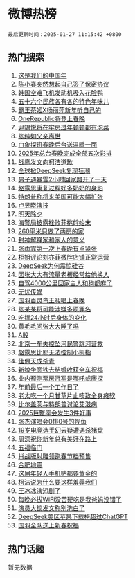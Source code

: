 # 微博热榜

`最后更新时间：2025-01-27 11:15:42 +0800`

## 热门搜索

1. [这是我们的中国年](https://m.weibo.cn/search?containerid=100103type%3D1%26t%3D10%26q%3D%23%E8%BF%99%E6%98%AF%E6%88%91%E4%BB%AC%E7%9A%84%E4%B8%AD%E5%9B%BD%E5%B9%B4%23&stream_entry_id=51&isnewpage=1&extparam=seat%3D1%26filter_type%3Drealtimehot%26stream_entry_id%3D51%26c_type%3D51%26cate%3D10103%26q%3D%2523%25E8%25BF%2599%25E6%2598%25AF%25E6%2588%2591%25E4%25BB%25AC%25E7%259A%2584%25E4%25B8%25AD%25E5%259B%25BD%25E5%25B9%25B4%2523%26dgr%3D0%26pos%3D0%26display_time%3D1737947741%26pre_seqid%3D17379477418340114551887)
1. [陈小春突然想起自己签了保密协议](https://m.weibo.cn/search?containerid=100103type%3D1%26t%3D10%26q%3D%E9%99%88%E5%B0%8F%E6%98%A5%E7%AA%81%E7%84%B6%E6%83%B3%E8%B5%B7%E8%87%AA%E5%B7%B1%E7%AD%BE%E4%BA%86%E4%BF%9D%E5%AF%86%E5%8D%8F%E8%AE%AE&stream_entry_id=31&isnewpage=1&extparam=seat%3D1%26lcate%3D5001%26pos%3D0%26flag%3D2%26q%3D%25E9%2599%2588%25E5%25B0%258F%25E6%2598%25A5%25E7%25AA%2581%25E7%2584%25B6%25E6%2583%25B3%25E8%25B5%25B7%25E8%2587%25AA%25E5%25B7%25B1%25E7%25AD%25BE%25E4%25BA%2586%25E4%25BF%259D%25E5%25AF%2586%25E5%258D%258F%25E8%25AE%25AE%26dgr%3D0%26filter_type%3Drealtimehot%26c_type%3D31%26stream_entry_id%3D31%26cate%3D5001%26band_rank%3D1%26realpos%3D1%26display_time%3D1737947741%26pre_seqid%3D17379477418340114551887)
1. [韩国空难飞机发动机吸入花脸鸭](https://m.weibo.cn/search?containerid=100103type%3D1%26t%3D10%26q%3D%23%E9%9F%A9%E5%9B%BD%E7%A9%BA%E9%9A%BE%E9%A3%9E%E6%9C%BA%E5%8F%91%E5%8A%A8%E6%9C%BA%E5%90%B8%E5%85%A5%E8%8A%B1%E8%84%B8%E9%B8%AD%23&stream_entry_id=31&isnewpage=1&extparam=seat%3D1%26lcate%3D5001%26pos%3D1%26flag%3D0%26q%3D%2523%25E9%259F%25A9%25E5%259B%25BD%25E7%25A9%25BA%25E9%259A%25BE%25E9%25A3%259E%25E6%259C%25BA%25E5%258F%2591%25E5%258A%25A8%25E6%259C%25BA%25E5%2590%25B8%25E5%2585%25A5%25E8%258A%25B1%25E8%2584%25B8%25E9%25B8%25AD%2523%26dgr%3D0%26filter_type%3Drealtimehot%26c_type%3D31%26stream_entry_id%3D31%26cate%3D5001%26band_rank%3D2%26realpos%3D2%26display_time%3D1737947741%26pre_seqid%3D17379477418340114551887)
1. [五十六个民族各有各的特色年味儿](https://m.weibo.cn/search?containerid=100103type%3D1%26t%3D10%26q%3D%23%E4%BA%94%E5%8D%81%E5%85%AD%E4%B8%AA%E6%B0%91%E6%97%8F%E5%90%84%E6%9C%89%E5%90%84%E7%9A%84%E7%89%B9%E8%89%B2%E5%B9%B4%E5%91%B3%E5%84%BF%23&stream_entry_id=31&isnewpage=1&extparam=seat%3D1%26lcate%3D5001%26pos%3D2%26flag%3D0%26q%3D%2523%25E4%25BA%2594%25E5%258D%2581%25E5%2585%25AD%25E4%25B8%25AA%25E6%25B0%2591%25E6%2597%258F%25E5%2590%2584%25E6%259C%2589%25E5%2590%2584%25E7%259A%2584%25E7%2589%25B9%25E8%2589%25B2%25E5%25B9%25B4%25E5%2591%25B3%25E5%2584%25BF%2523%26dgr%3D0%26filter_type%3Drealtimehot%26c_type%3D31%26stream_entry_id%3D31%26cate%3D5001%26band_rank%3D3%26realpos%3D3%26display_time%3D1737947741%26pre_seqid%3D17379477418340114551887)
1. [霸王茶姬X杨丽萍新年听自己的](https://m.weibo.cn/search?containerid=100103type%3D1%26t%3D10%26q%3D%23%E9%9C%B8%E7%8E%8B%E8%8C%B6%E5%A7%ACX%E6%9D%A8%E4%B8%BD%E8%90%8D%E6%96%B0%E5%B9%B4%E5%90%AC%E8%87%AA%E5%B7%B1%E7%9A%84%23&stream_entry_id=31&isnewpage=1&extparam=seat%3D1%26lcate%3D5001%26pos%3D3%26q%3D%2523%25E9%259C%25B8%25E7%258E%258B%25E8%258C%25B6%25E5%25A7%25ACX%25E6%259D%25A8%25E4%25B8%25BD%25E8%2590%258D%25E6%2596%25B0%25E5%25B9%25B4%25E5%2590%25AC%25E8%2587%25AA%25E5%25B7%25B1%25E7%259A%2584%2523%26dgr%3D0%26filter_type%3Drealtimehot%26stream_entry_id%3D31%26c_type%3D31%26topic_ad%3D1%26is_ad_pos%3D1%26cate%3D5001%26band_rank%3D4%26adid%3D274681%26display_time%3D1737947741%26pre_seqid%3D17379477418340114551887)
1. [OneRepublic将登上春晚](https://m.weibo.cn/search?containerid=100103type%3D1%26t%3D10%26q%3DOneRepublic%E5%B0%86%E7%99%BB%E4%B8%8A%E6%98%A5%E6%99%9A&stream_entry_id=31&isnewpage=1&extparam=seat%3D1%26lcate%3D5001%26pos%3D4%26flag%3D1%26q%3DOneRepublic%25E5%25B0%2586%25E7%2599%25BB%25E4%25B8%258A%25E6%2598%25A5%25E6%2599%259A%26dgr%3D0%26filter_type%3Drealtimehot%26c_type%3D31%26stream_entry_id%3D31%26cate%3D5001%26band_rank%3D4%26realpos%3D4%26display_time%3D1737947741%26pre_seqid%3D17379477418340114551887)
1. [尹锡悦将在牢房过年顿顿都有泡菜](https://m.weibo.cn/search?containerid=100103type%3D1%26t%3D10%26q%3D%23%E5%B0%B9%E9%94%A1%E6%82%A6%E5%B0%86%E5%9C%A8%E7%89%A2%E6%88%BF%E8%BF%87%E5%B9%B4%E9%A1%BF%E9%A1%BF%E9%83%BD%E6%9C%89%E6%B3%A1%E8%8F%9C%23&stream_entry_id=31&isnewpage=1&extparam=seat%3D1%26lcate%3D5001%26pos%3D5%26flag%3D1%26q%3D%2523%25E5%25B0%25B9%25E9%2594%25A1%25E6%2582%25A6%25E5%25B0%2586%25E5%259C%25A8%25E7%2589%25A2%25E6%2588%25BF%25E8%25BF%2587%25E5%25B9%25B4%25E9%25A1%25BF%25E9%25A1%25BF%25E9%2583%25BD%25E6%259C%2589%25E6%25B3%25A1%25E8%258F%259C%2523%26dgr%3D0%26filter_type%3Drealtimehot%26c_type%3D31%26stream_entry_id%3D31%26cate%3D5001%26band_rank%3D5%26realpos%3D5%26display_time%3D1737947741%26pre_seqid%3D17379477418340114551887)
1. [张纯如父亲离世](https://m.weibo.cn/search?containerid=100103type%3D1%26t%3D10%26q%3D%23%E5%BC%A0%E7%BA%AF%E5%A6%82%E7%88%B6%E4%BA%B2%E7%A6%BB%E4%B8%96%23&stream_entry_id=31&isnewpage=1&extparam=seat%3D1%26lcate%3D5001%26pos%3D6%26flag%3D1%26q%3D%2523%25E5%25BC%25A0%25E7%25BA%25AF%25E5%25A6%2582%25E7%2588%25B6%25E4%25BA%25B2%25E7%25A6%25BB%25E4%25B8%2596%2523%26dgr%3D0%26filter_type%3Drealtimehot%26c_type%3D31%26stream_entry_id%3D31%26cate%3D5001%26band_rank%3D6%26realpos%3D6%26display_time%3D1737947741%26pre_seqid%3D17379477418340114551887)
1. [白象探班春晚后台送温暖一面](https://m.weibo.cn/search?containerid=100103type%3D1%26t%3D10%26q%3D%23%E7%99%BD%E8%B1%A1%E6%8E%A2%E7%8F%AD%E6%98%A5%E6%99%9A%E5%90%8E%E5%8F%B0%E9%80%81%E6%B8%A9%E6%9A%96%E4%B8%80%E9%9D%A2%23&stream_entry_id=31&isnewpage=1&extparam=seat%3D1%26lcate%3D5001%26pos%3D7%26q%3D%2523%25E7%2599%25BD%25E8%25B1%25A1%25E6%258E%25A2%25E7%258F%25AD%25E6%2598%25A5%25E6%2599%259A%25E5%2590%258E%25E5%258F%25B0%25E9%2580%2581%25E6%25B8%25A9%25E6%259A%2596%25E4%25B8%2580%25E9%259D%25A2%2523%26dgr%3D0%26filter_type%3Drealtimehot%26stream_entry_id%3D31%26c_type%3D31%26topic_ad%3D1%26is_ad_pos%3D1%26cate%3D5001%26band_rank%3D7%26adid%3D274829%26display_time%3D1737947741%26pre_seqid%3D17379477418340114551887)
1. [2025年总台春晚完成全部五次彩排](https://m.weibo.cn/search?containerid=100103type%3D1%26t%3D10%26q%3D%232025%E5%B9%B4%E6%80%BB%E5%8F%B0%E6%98%A5%E6%99%9A%E5%AE%8C%E6%88%90%E5%85%A8%E9%83%A8%E4%BA%94%E6%AC%A1%E5%BD%A9%E6%8E%92%23&stream_entry_id=31&isnewpage=1&extparam=seat%3D1%26lcate%3D5001%26pos%3D8%26flag%3D0%26q%3D%25232025%25E5%25B9%25B4%25E6%2580%25BB%25E5%258F%25B0%25E6%2598%25A5%25E6%2599%259A%25E5%25AE%258C%25E6%2588%2590%25E5%2585%25A8%25E9%2583%25A8%25E4%25BA%2594%25E6%25AC%25A1%25E5%25BD%25A9%25E6%258E%2592%2523%26dgr%3D0%26filter_type%3Drealtimehot%26c_type%3D31%26stream_entry_id%3D31%26cate%3D5001%26band_rank%3D7%26realpos%3D7%26display_time%3D1737947741%26pre_seqid%3D17379477418340114551887)
1. [战鹰发文向柯洁道歉](https://m.weibo.cn/search?containerid=100103type%3D1%26t%3D10%26q%3D%23%E6%88%98%E9%B9%B0%E5%8F%91%E6%96%87%E5%90%91%E6%9F%AF%E6%B4%81%E9%81%93%E6%AD%89%23&stream_entry_id=31&isnewpage=1&extparam=seat%3D1%26lcate%3D5001%26pos%3D9%26flag%3D0%26q%3D%2523%25E6%2588%2598%25E9%25B9%25B0%25E5%258F%2591%25E6%2596%2587%25E5%2590%2591%25E6%259F%25AF%25E6%25B4%2581%25E9%2581%2593%25E6%25AD%2589%2523%26dgr%3D0%26filter_type%3Drealtimehot%26c_type%3D31%26stream_entry_id%3D31%26cate%3D5001%26band_rank%3D8%26realpos%3D8%26display_time%3D1737947741%26pre_seqid%3D17379477418340114551887)
1. [全球掀DeepSeek复现狂潮](https://m.weibo.cn/search?containerid=100103type%3D1%26t%3D10%26q%3D%23%E5%85%A8%E7%90%83%E6%8E%80DeepSeek%E5%A4%8D%E7%8E%B0%E7%8B%82%E6%BD%AE%23&stream_entry_id=31&isnewpage=1&extparam=seat%3D1%26lcate%3D5001%26pos%3D10%26flag%3D0%26q%3D%2523%25E5%2585%25A8%25E7%2590%2583%25E6%258E%2580DeepSeek%25E5%25A4%258D%25E7%258E%25B0%25E7%258B%2582%25E6%25BD%25AE%2523%26dgr%3D0%26filter_type%3Drealtimehot%26c_type%3D31%26stream_entry_id%3D31%26cate%3D5001%26band_rank%3D9%26realpos%3D9%26display_time%3D1737947741%26pre_seqid%3D17379477418340114551887)
1. [男子遇暴雪2小时回家路开了一天](https://m.weibo.cn/search?containerid=100103type%3D1%26t%3D10%26q%3D%23%E7%94%B7%E5%AD%90%E9%81%87%E6%9A%B4%E9%9B%AA2%E5%B0%8F%E6%97%B6%E5%9B%9E%E5%AE%B6%E8%B7%AF%E5%BC%80%E4%BA%86%E4%B8%80%E5%A4%A9%23&stream_entry_id=31&isnewpage=1&extparam=seat%3D1%26lcate%3D5001%26pos%3D11%26flag%3D1%26q%3D%2523%25E7%2594%25B7%25E5%25AD%2590%25E9%2581%2587%25E6%259A%25B4%25E9%259B%25AA2%25E5%25B0%258F%25E6%2597%25B6%25E5%259B%259E%25E5%25AE%25B6%25E8%25B7%25AF%25E5%25BC%2580%25E4%25BA%2586%25E4%25B8%2580%25E5%25A4%25A9%2523%26dgr%3D0%26filter_type%3Drealtimehot%26c_type%3D31%26stream_entry_id%3D31%26cate%3D5001%26band_rank%3D10%26realpos%3D10%26display_time%3D1737947741%26pre_seqid%3D17379477418340114551887)
1. [赵露思康复过程好多奶奶的身影](https://m.weibo.cn/search?containerid=100103type%3D1%26t%3D10%26q%3D%23%E8%B5%B5%E9%9C%B2%E6%80%9D%E5%BA%B7%E5%A4%8D%E8%BF%87%E7%A8%8B%E5%A5%BD%E5%A4%9A%E5%A5%B6%E5%A5%B6%E7%9A%84%E8%BA%AB%E5%BD%B1%23&stream_entry_id=31&isnewpage=1&extparam=seat%3D1%26lcate%3D5001%26pos%3D12%26flag%3D2%26q%3D%2523%25E8%25B5%25B5%25E9%259C%25B2%25E6%2580%259D%25E5%25BA%25B7%25E5%25A4%258D%25E8%25BF%2587%25E7%25A8%258B%25E5%25A5%25BD%25E5%25A4%259A%25E5%25A5%25B6%25E5%25A5%25B6%25E7%259A%2584%25E8%25BA%25AB%25E5%25BD%25B1%2523%26dgr%3D0%26filter_type%3Drealtimehot%26c_type%3D31%26stream_entry_id%3D31%26cate%3D5001%26band_rank%3D11%26realpos%3D11%26display_time%3D1737947741%26pre_seqid%3D17379477418340114551887)
1. [特朗普称将来美国可能大幅扩张](https://m.weibo.cn/search?containerid=100103type%3D1%26t%3D10%26q%3D%23%E7%89%B9%E6%9C%97%E6%99%AE%E7%A7%B0%E5%B0%86%E6%9D%A5%E7%BE%8E%E5%9B%BD%E5%8F%AF%E8%83%BD%E5%A4%A7%E5%B9%85%E6%89%A9%E5%BC%A0%23&stream_entry_id=31&isnewpage=1&extparam=seat%3D1%26lcate%3D5001%26pos%3D13%26flag%3D1%26q%3D%2523%25E7%2589%25B9%25E6%259C%2597%25E6%2599%25AE%25E7%25A7%25B0%25E5%25B0%2586%25E6%259D%25A5%25E7%25BE%258E%25E5%259B%25BD%25E5%258F%25AF%25E8%2583%25BD%25E5%25A4%25A7%25E5%25B9%2585%25E6%2589%25A9%25E5%25BC%25A0%2523%26dgr%3D0%26filter_type%3Drealtimehot%26c_type%3D31%26stream_entry_id%3D31%26cate%3D5001%26band_rank%3D12%26realpos%3D12%26display_time%3D1737947741%26pre_seqid%3D17379477418340114551887)
1. [卢昱晓演技](https://m.weibo.cn/search?containerid=100103type%3D1%26t%3D10%26q%3D%E5%8D%A2%E6%98%B1%E6%99%93%E6%BC%94%E6%8A%80&stream_entry_id=31&isnewpage=1&extparam=seat%3D1%26lcate%3D5001%26pos%3D14%26flag%3D1%26q%3D%25E5%258D%25A2%25E6%2598%25B1%25E6%2599%2593%25E6%25BC%2594%25E6%258A%2580%26dgr%3D0%26filter_type%3Drealtimehot%26c_type%3D31%26stream_entry_id%3D31%26cate%3D5001%26band_rank%3D13%26realpos%3D13%26display_time%3D1737947741%26pre_seqid%3D17379477418340114551887)
1. [明天除夕](https://m.weibo.cn/search?containerid=100103type%3D1%26t%3D10%26q%3D%23%E6%98%8E%E5%A4%A9%E9%99%A4%E5%A4%95%23&stream_entry_id=31&isnewpage=1&extparam=seat%3D1%26lcate%3D5001%26pos%3D15%26flag%3D0%26q%3D%2523%25E6%2598%258E%25E5%25A4%25A9%25E9%2599%25A4%25E5%25A4%2595%2523%26dgr%3D0%26filter_type%3Drealtimehot%26c_type%3D31%26stream_entry_id%3D31%26cate%3D5001%26band_rank%3D14%26realpos%3D14%26display_time%3D1737947741%26pre_seqid%3D17379477418340114551887)
1. [海警局披露挫败菲挑衅始末](https://m.weibo.cn/search?containerid=100103type%3D1%26t%3D10%26q%3D%23%E6%B5%B7%E8%AD%A6%E5%B1%80%E6%8A%AB%E9%9C%B2%E6%8C%AB%E8%B4%A5%E8%8F%B2%E6%8C%91%E8%A1%85%E5%A7%8B%E6%9C%AB%23&stream_entry_id=31&isnewpage=1&extparam=seat%3D1%26lcate%3D5001%26pos%3D16%26flag%3D1%26q%3D%2523%25E6%25B5%25B7%25E8%25AD%25A6%25E5%25B1%2580%25E6%258A%25AB%25E9%259C%25B2%25E6%258C%25AB%25E8%25B4%25A5%25E8%258F%25B2%25E6%258C%2591%25E8%25A1%2585%25E5%25A7%258B%25E6%259C%25AB%2523%26dgr%3D0%26filter_type%3Drealtimehot%26c_type%3D31%26stream_entry_id%3D31%26cate%3D5001%26band_rank%3D15%26realpos%3D15%26display_time%3D1737947741%26pre_seqid%3D17379477418340114551887)
1. [260平米只做了两房的家](https://m.weibo.cn/search?containerid=100103type%3D1%26t%3D10%26q%3D260%E5%B9%B3%E7%B1%B3%E5%8F%AA%E5%81%9A%E4%BA%86%E4%B8%A4%E6%88%BF%E7%9A%84%E5%AE%B6&stream_entry_id=31&isnewpage=1&extparam=seat%3D1%26lcate%3D5001%26pos%3D17%26flag%3D0%26q%3D260%25E5%25B9%25B3%25E7%25B1%25B3%25E5%258F%25AA%25E5%2581%259A%25E4%25BA%2586%25E4%25B8%25A4%25E6%2588%25BF%25E7%259A%2584%25E5%25AE%25B6%26dgr%3D0%26filter_type%3Drealtimehot%26c_type%3D31%26stream_entry_id%3D31%26cate%3D5001%26band_rank%3D16%26realpos%3D16%26display_time%3D1737947741%26pre_seqid%3D17379477418340114551887)
1. [封神解释家和家人的意义](https://m.weibo.cn/search?containerid=100103type%3D1%26t%3D10%26q%3D%23%E5%B0%81%E7%A5%9E%E8%A7%A3%E9%87%8A%E5%AE%B6%E5%92%8C%E5%AE%B6%E4%BA%BA%E7%9A%84%E6%84%8F%E4%B9%89%23&stream_entry_id=31&isnewpage=1&extparam=seat%3D1%26lcate%3D5001%26pos%3D18%26flag%3D1%26q%3D%2523%25E5%25B0%2581%25E7%25A5%259E%25E8%25A7%25A3%25E9%2587%258A%25E5%25AE%25B6%25E5%2592%258C%25E5%25AE%25B6%25E4%25BA%25BA%25E7%259A%2584%25E6%2584%258F%25E4%25B9%2589%2523%26dgr%3D0%26filter_type%3Drealtimehot%26c_type%3D31%26stream_entry_id%3D31%26cate%3D5001%26band_rank%3D17%26realpos%3D17%26display_time%3D1737947741%26pre_seqid%3D17379477418340114551887)
1. [张雨霏第一次上春晚有点紧张](https://m.weibo.cn/search?containerid=100103type%3D1%26t%3D10%26q%3D%23%E5%BC%A0%E9%9B%A8%E9%9C%8F%E7%AC%AC%E4%B8%80%E6%AC%A1%E4%B8%8A%E6%98%A5%E6%99%9A%E6%9C%89%E7%82%B9%E7%B4%A7%E5%BC%A0%23&stream_entry_id=31&isnewpage=1&extparam=seat%3D1%26lcate%3D5001%26pos%3D19%26flag%3D1%26q%3D%2523%25E5%25BC%25A0%25E9%259B%25A8%25E9%259C%258F%25E7%25AC%25AC%25E4%25B8%2580%25E6%25AC%25A1%25E4%25B8%258A%25E6%2598%25A5%25E6%2599%259A%25E6%259C%2589%25E7%2582%25B9%25E7%25B4%25A7%25E5%25BC%25A0%2523%26dgr%3D0%26filter_type%3Drealtimehot%26c_type%3D31%26stream_entry_id%3D31%26cate%3D5001%26band_rank%3D18%26realpos%3D18%26display_time%3D1737947741%26pre_seqid%3D17379477418340114551887)
1. [柜姐评论刘亦菲微胖店铺正常运营](https://m.weibo.cn/search?containerid=100103type%3D1%26t%3D10%26q%3D%23%E6%9F%9C%E5%A7%90%E8%AF%84%E8%AE%BA%E5%88%98%E4%BA%A6%E8%8F%B2%E5%BE%AE%E8%83%96%E5%BA%97%E9%93%BA%E6%AD%A3%E5%B8%B8%E8%BF%90%E8%90%A5%23&stream_entry_id=31&isnewpage=1&extparam=seat%3D1%26lcate%3D5001%26pos%3D20%26flag%3D0%26q%3D%2523%25E6%259F%259C%25E5%25A7%2590%25E8%25AF%2584%25E8%25AE%25BA%25E5%2588%2598%25E4%25BA%25A6%25E8%258F%25B2%25E5%25BE%25AE%25E8%2583%2596%25E5%25BA%2597%25E9%2593%25BA%25E6%25AD%25A3%25E5%25B8%25B8%25E8%25BF%2590%25E8%2590%25A5%2523%26dgr%3D0%26filter_type%3Drealtimehot%26c_type%3D31%26stream_entry_id%3D31%26cate%3D5001%26band_rank%3D19%26realpos%3D19%26display_time%3D1737947741%26pre_seqid%3D17379477418340114551887)
1. [DeepSeek为何震惊硅谷](https://m.weibo.cn/search?containerid=100103type%3D1%26t%3D10%26q%3D%23DeepSeek%E4%B8%BA%E4%BD%95%E9%9C%87%E6%83%8A%E7%A1%85%E8%B0%B7%23&stream_entry_id=31&isnewpage=1&extparam=seat%3D1%26lcate%3D5001%26pos%3D21%26flag%3D1%26q%3D%2523DeepSeek%25E4%25B8%25BA%25E4%25BD%2595%25E9%259C%2587%25E6%2583%258A%25E7%25A1%2585%25E8%25B0%25B7%2523%26dgr%3D0%26filter_type%3Drealtimehot%26c_type%3D31%26stream_entry_id%3D31%26cate%3D5001%26band_rank%3D20%26realpos%3D20%26display_time%3D1737947741%26pre_seqid%3D17379477418340114551887)
1. [因张大大有流量老板经常给他换人](https://m.weibo.cn/search?containerid=100103type%3D1%26t%3D10%26q%3D%23%E5%9B%A0%E5%BC%A0%E5%A4%A7%E5%A4%A7%E6%9C%89%E6%B5%81%E9%87%8F%E8%80%81%E6%9D%BF%E7%BB%8F%E5%B8%B8%E7%BB%99%E4%BB%96%E6%8D%A2%E4%BA%BA%23&stream_entry_id=31&isnewpage=1&extparam=seat%3D1%26lcate%3D5001%26pos%3D22%26flag%3D2%26q%3D%2523%25E5%259B%25A0%25E5%25BC%25A0%25E5%25A4%25A7%25E5%25A4%25A7%25E6%259C%2589%25E6%25B5%2581%25E9%2587%258F%25E8%2580%2581%25E6%259D%25BF%25E7%25BB%258F%25E5%25B8%25B8%25E7%25BB%2599%25E4%25BB%2596%25E6%258D%25A2%25E4%25BA%25BA%2523%26dgr%3D0%26filter_type%3Drealtimehot%26c_type%3D31%26stream_entry_id%3D31%26cate%3D5001%26band_rank%3D21%26realpos%3D21%26display_time%3D1737947741%26pre_seqid%3D17379477418340114551887)
1. [自驾4000公里回家主人和狗都麻了](https://m.weibo.cn/search?containerid=100103type%3D1%26t%3D10%26q%3D%23%E8%87%AA%E9%A9%BE4000%E5%85%AC%E9%87%8C%E5%9B%9E%E5%AE%B6%E4%B8%BB%E4%BA%BA%E5%92%8C%E7%8B%97%E9%83%BD%E9%BA%BB%E4%BA%86%23&stream_entry_id=31&isnewpage=1&extparam=seat%3D1%26lcate%3D5001%26pos%3D23%26flag%3D0%26q%3D%2523%25E8%2587%25AA%25E9%25A9%25BE4000%25E5%2585%25AC%25E9%2587%258C%25E5%259B%259E%25E5%25AE%25B6%25E4%25B8%25BB%25E4%25BA%25BA%25E5%2592%258C%25E7%258B%2597%25E9%2583%25BD%25E9%25BA%25BB%25E4%25BA%2586%2523%26dgr%3D0%26filter_type%3Drealtimehot%26c_type%3D31%26stream_entry_id%3D31%26cate%3D5001%26band_rank%3D22%26realpos%3D22%26display_time%3D1737947741%26pre_seqid%3D17379477418340114551887)
1. [无忧传媒](https://m.weibo.cn/search?containerid=100103type%3D1%26t%3D10%26q%3D%E6%97%A0%E5%BF%A7%E4%BC%A0%E5%AA%92&stream_entry_id=31&isnewpage=1&extparam=seat%3D1%26lcate%3D5001%26pos%3D24%26flag%3D2%26q%3D%25E6%2597%25A0%25E5%25BF%25A7%25E4%25BC%25A0%25E5%25AA%2592%26dgr%3D0%26filter_type%3Drealtimehot%26c_type%3D31%26stream_entry_id%3D31%26cate%3D5001%26band_rank%3D23%26realpos%3D23%26display_time%3D1737947741%26pre_seqid%3D17379477418340114551887)
1. [国羽百灵鸟王昶唱上春晚](https://m.weibo.cn/search?containerid=100103type%3D1%26t%3D10%26q%3D%23%E5%9B%BD%E7%BE%BD%E7%99%BE%E7%81%B5%E9%B8%9F%E7%8E%8B%E6%98%B6%E5%94%B1%E4%B8%8A%E6%98%A5%E6%99%9A%23&stream_entry_id=31&isnewpage=1&extparam=seat%3D1%26lcate%3D5001%26pos%3D25%26flag%3D0%26q%3D%2523%25E5%259B%25BD%25E7%25BE%25BD%25E7%2599%25BE%25E7%2581%25B5%25E9%25B8%259F%25E7%258E%258B%25E6%2598%25B6%25E5%2594%25B1%25E4%25B8%258A%25E6%2598%25A5%25E6%2599%259A%2523%26dgr%3D0%26filter_type%3Drealtimehot%26c_type%3D31%26stream_entry_id%3D31%26cate%3D5001%26band_rank%3D24%26realpos%3D24%26display_time%3D1737947741%26pre_seqid%3D17379477418340114551887)
1. [张某某将可能涉嫌多项罪名](https://m.weibo.cn/search?containerid=100103type%3D1%26t%3D10%26q%3D%23%E5%BC%A0%E6%9F%90%E6%9F%90%E5%B0%86%E5%8F%AF%E8%83%BD%E6%B6%89%E5%AB%8C%E5%A4%9A%E9%A1%B9%E7%BD%AA%E5%90%8D%23&stream_entry_id=31&isnewpage=1&extparam=seat%3D1%26lcate%3D5001%26pos%3D26%26flag%3D2%26q%3D%2523%25E5%25BC%25A0%25E6%259F%2590%25E6%259F%2590%25E5%25B0%2586%25E5%258F%25AF%25E8%2583%25BD%25E6%25B6%2589%25E5%25AB%258C%25E5%25A4%259A%25E9%25A1%25B9%25E7%25BD%25AA%25E5%2590%258D%2523%26dgr%3D0%26filter_type%3Drealtimehot%26c_type%3D31%26stream_entry_id%3D31%26cate%3D5001%26band_rank%3D25%26realpos%3D25%26display_time%3D1737947741%26pre_seqid%3D17379477418340114551887)
1. [吃撑24小时后身体的变化](https://m.weibo.cn/search?containerid=100103type%3D1%26t%3D10%26q%3D%E5%90%83%E6%92%9124%E5%B0%8F%E6%97%B6%E5%90%8E%E8%BA%AB%E4%BD%93%E7%9A%84%E5%8F%98%E5%8C%96&stream_entry_id=31&isnewpage=1&extparam=seat%3D1%26lcate%3D5001%26pos%3D27%26flag%3D1%26q%3D%25E5%2590%2583%25E6%2592%259124%25E5%25B0%258F%25E6%2597%25B6%25E5%2590%258E%25E8%25BA%25AB%25E4%25BD%2593%25E7%259A%2584%25E5%258F%2598%25E5%258C%2596%26dgr%3D0%26filter_type%3Drealtimehot%26c_type%3D31%26stream_entry_id%3D31%26cate%3D5001%26band_rank%3D26%26realpos%3D26%26display_time%3D1737947741%26pre_seqid%3D17379477418340114551887)
1. [黄毛毛问张大大睡了吗](https://m.weibo.cn/search?containerid=100103type%3D1%26t%3D10%26q%3D%23%E9%BB%84%E6%AF%9B%E6%AF%9B%E9%97%AE%E5%BC%A0%E5%A4%A7%E5%A4%A7%E7%9D%A1%E4%BA%86%E5%90%97%23&stream_entry_id=31&isnewpage=1&extparam=seat%3D1%26lcate%3D5001%26pos%3D28%26flag%3D0%26q%3D%2523%25E9%25BB%2584%25E6%25AF%259B%25E6%25AF%259B%25E9%2597%25AE%25E5%25BC%25A0%25E5%25A4%25A7%25E5%25A4%25A7%25E7%259D%25A1%25E4%25BA%2586%25E5%2590%2597%2523%26dgr%3D0%26filter_type%3Drealtimehot%26c_type%3D31%26stream_entry_id%3D31%26cate%3D5001%26band_rank%3D27%26realpos%3D27%26display_time%3D1737947741%26pre_seqid%3D17379477418340114551887)
1. [A股](https://m.weibo.cn/search?containerid=100103type%3D1%26t%3D10%26q%3DA%E8%82%A1&stream_entry_id=31&isnewpage=1&extparam=seat%3D1%26lcate%3D5001%26pos%3D29%26flag%3D1%26q%3DA%25E8%2582%25A1%26dgr%3D0%26filter_type%3Drealtimehot%26c_type%3D31%26stream_entry_id%3D31%26cate%3D5001%26band_rank%3D28%26realpos%3D28%26display_time%3D1737947741%26pre_seqid%3D17379477418340114551887)
1. [北京一车失控坠河民警跳河营救](https://m.weibo.cn/search?containerid=100103type%3D1%26t%3D10%26q%3D%23%E5%8C%97%E4%BA%AC%E4%B8%80%E8%BD%A6%E5%A4%B1%E6%8E%A7%E5%9D%A0%E6%B2%B3%E6%B0%91%E8%AD%A6%E8%B7%B3%E6%B2%B3%E8%90%A5%E6%95%91%23&stream_entry_id=31&isnewpage=1&extparam=seat%3D1%26lcate%3D5001%26pos%3D30%26flag%3D0%26q%3D%2523%25E5%258C%2597%25E4%25BA%25AC%25E4%25B8%2580%25E8%25BD%25A6%25E5%25A4%25B1%25E6%258E%25A7%25E5%259D%25A0%25E6%25B2%25B3%25E6%25B0%2591%25E8%25AD%25A6%25E8%25B7%25B3%25E6%25B2%25B3%25E8%2590%25A5%25E6%2595%2591%2523%26dgr%3D0%26filter_type%3Drealtimehot%26c_type%3D31%26stream_entry_id%3D31%26cate%3D5001%26band_rank%3D29%26realpos%3D29%26display_time%3D1737947741%26pre_seqid%3D17379477418340114551887)
1. [赵露思比耶无法控制小拇指](https://m.weibo.cn/search?containerid=100103type%3D1%26t%3D10%26q%3D%23%E8%B5%B5%E9%9C%B2%E6%80%9D%E6%AF%94%E8%80%B6%E6%97%A0%E6%B3%95%E6%8E%A7%E5%88%B6%E5%B0%8F%E6%8B%87%E6%8C%87%23&stream_entry_id=31&isnewpage=1&extparam=seat%3D1%26lcate%3D5001%26pos%3D31%26flag%3D0%26q%3D%2523%25E8%25B5%25B5%25E9%259C%25B2%25E6%2580%259D%25E6%25AF%2594%25E8%2580%25B6%25E6%2597%25A0%25E6%25B3%2595%25E6%258E%25A7%25E5%2588%25B6%25E5%25B0%258F%25E6%258B%2587%25E6%258C%2587%2523%26dgr%3D0%26filter_type%3Drealtimehot%26c_type%3D31%26stream_entry_id%3D31%26cate%3D5001%26band_rank%3D30%26realpos%3D30%26display_time%3D1737947741%26pre_seqid%3D17379477418340114551887)
1. [佳偶天成杀青](https://m.weibo.cn/search?containerid=100103type%3D1%26t%3D10%26q%3D%23%E4%BD%B3%E5%81%B6%E5%A4%A9%E6%88%90%E6%9D%80%E9%9D%92%23&stream_entry_id=31&isnewpage=1&extparam=seat%3D1%26lcate%3D5001%26pos%3D32%26flag%3D1%26q%3D%2523%25E4%25BD%25B3%25E5%2581%25B6%25E5%25A4%25A9%25E6%2588%2590%25E6%259D%2580%25E9%259D%2592%2523%26dgr%3D0%26filter_type%3Drealtimehot%26c_type%3D31%26stream_entry_id%3D31%26cate%3D5001%26band_rank%3D31%26realpos%3D31%26display_time%3D1737947741%26pre_seqid%3D17379477418340114551887)
1. [新娘坐高铁去结婚收获全车祝福](https://m.weibo.cn/search?containerid=100103type%3D1%26t%3D10%26q%3D%23%E6%96%B0%E5%A8%98%E5%9D%90%E9%AB%98%E9%93%81%E5%8E%BB%E7%BB%93%E5%A9%9A%E6%94%B6%E8%8E%B7%E5%85%A8%E8%BD%A6%E7%A5%9D%E7%A6%8F%23&stream_entry_id=31&isnewpage=1&extparam=seat%3D1%26lcate%3D5001%26pos%3D33%26flag%3D0%26q%3D%2523%25E6%2596%25B0%25E5%25A8%2598%25E5%259D%2590%25E9%25AB%2598%25E9%2593%2581%25E5%258E%25BB%25E7%25BB%2593%25E5%25A9%259A%25E6%2594%25B6%25E8%258E%25B7%25E5%2585%25A8%25E8%25BD%25A6%25E7%25A5%259D%25E7%25A6%258F%2523%26dgr%3D0%26filter_type%3Drealtimehot%26c_type%3D31%26stream_entry_id%3D31%26cate%3D5001%26band_rank%3D32%26realpos%3D32%26display_time%3D1737947741%26pre_seqid%3D17379477418340114551887)
1. [业内预测票房冠军是哪吒或唐探](https://m.weibo.cn/search?containerid=100103type%3D1%26t%3D10%26q%3D%23%E4%B8%9A%E5%86%85%E9%A2%84%E6%B5%8B%E7%A5%A8%E6%88%BF%E5%86%A0%E5%86%9B%E6%98%AF%E5%93%AA%E5%90%92%E6%88%96%E5%94%90%E6%8E%A2%23&stream_entry_id=31&isnewpage=1&extparam=seat%3D1%26lcate%3D5001%26pos%3D34%26flag%3D0%26q%3D%2523%25E4%25B8%259A%25E5%2586%2585%25E9%25A2%2584%25E6%25B5%258B%25E7%25A5%25A8%25E6%2588%25BF%25E5%2586%25A0%25E5%2586%259B%25E6%2598%25AF%25E5%2593%25AA%25E5%2590%2592%25E6%2588%2596%25E5%2594%2590%25E6%258E%25A2%2523%26dgr%3D0%26filter_type%3Drealtimehot%26c_type%3D31%26stream_entry_id%3D31%26cate%3D5001%26band_rank%3D33%26realpos%3D33%26display_time%3D1737947741%26pre_seqid%3D17379477418340114551887)
1. [年前最后一个工作日了](https://m.weibo.cn/search?containerid=100103type%3D1%26t%3D10%26q%3D%23%E5%B9%B4%E5%89%8D%E6%9C%80%E5%90%8E%E4%B8%80%E4%B8%AA%E5%B7%A5%E4%BD%9C%E6%97%A5%E4%BA%86%23&stream_entry_id=31&isnewpage=1&extparam=seat%3D1%26lcate%3D5001%26pos%3D35%26flag%3D0%26q%3D%2523%25E5%25B9%25B4%25E5%2589%258D%25E6%259C%2580%25E5%2590%258E%25E4%25B8%2580%25E4%25B8%25AA%25E5%25B7%25A5%25E4%25BD%259C%25E6%2597%25A5%25E4%25BA%2586%2523%26dgr%3D0%26filter_type%3Drealtimehot%26c_type%3D31%26stream_entry_id%3D31%26cate%3D5001%26band_rank%3D34%26realpos%3D34%26display_time%3D1737947741%26pre_seqid%3D17379477418340114551887)
1. [老太吃一个月甘草片止咳致全身瘫软](https://m.weibo.cn/search?containerid=100103type%3D1%26t%3D10%26q%3D%23%E8%80%81%E5%A4%AA%E5%90%83%E4%B8%80%E4%B8%AA%E6%9C%88%E7%94%98%E8%8D%89%E7%89%87%E6%AD%A2%E5%92%B3%E8%87%B4%E5%85%A8%E8%BA%AB%E7%98%AB%E8%BD%AF%23&stream_entry_id=31&isnewpage=1&extparam=seat%3D1%26lcate%3D5001%26pos%3D36%26flag%3D0%26q%3D%2523%25E8%2580%2581%25E5%25A4%25AA%25E5%2590%2583%25E4%25B8%2580%25E4%25B8%25AA%25E6%259C%2588%25E7%2594%2598%25E8%258D%2589%25E7%2589%2587%25E6%25AD%25A2%25E5%2592%25B3%25E8%2587%25B4%25E5%2585%25A8%25E8%25BA%25AB%25E7%2598%25AB%25E8%25BD%25AF%2523%26dgr%3D0%26filter_type%3Drealtimehot%26c_type%3D31%26stream_entry_id%3D31%26cate%3D5001%26band_rank%3D35%26realpos%3D35%26display_time%3D1737947741%26pre_seqid%3D17379477418340114551887)
1. [比尔盖茨与特朗普讨论艾滋病](https://m.weibo.cn/search?containerid=100103type%3D1%26t%3D10%26q%3D%23%E6%AF%94%E5%B0%94%E7%9B%96%E8%8C%A8%E4%B8%8E%E7%89%B9%E6%9C%97%E6%99%AE%E8%AE%A8%E8%AE%BA%E8%89%BE%E6%BB%8B%E7%97%85%23&stream_entry_id=31&isnewpage=1&extparam=seat%3D1%26lcate%3D5001%26pos%3D37%26flag%3D1%26q%3D%2523%25E6%25AF%2594%25E5%25B0%2594%25E7%259B%2596%25E8%258C%25A8%25E4%25B8%258E%25E7%2589%25B9%25E6%259C%2597%25E6%2599%25AE%25E8%25AE%25A8%25E8%25AE%25BA%25E8%2589%25BE%25E6%25BB%258B%25E7%2597%2585%2523%26dgr%3D0%26filter_type%3Drealtimehot%26c_type%3D31%26stream_entry_id%3D31%26cate%3D5001%26band_rank%3D36%26realpos%3D36%26display_time%3D1737947741%26pre_seqid%3D17379477418340114551887)
1. [2025巨蟹座会发生3件好事](https://m.weibo.cn/search?containerid=100103type%3D1%26t%3D10%26q%3D%232025%E5%B7%A8%E8%9F%B9%E5%BA%A7%E4%BC%9A%E5%8F%91%E7%94%9F3%E4%BB%B6%E5%A5%BD%E4%BA%8B%23&stream_entry_id=31&isnewpage=1&extparam=seat%3D1%26lcate%3D5001%26pos%3D38%26flag%3D0%26q%3D%25232025%25E5%25B7%25A8%25E8%259F%25B9%25E5%25BA%25A7%25E4%25BC%259A%25E5%258F%2591%25E7%2594%259F3%25E4%25BB%25B6%25E5%25A5%25BD%25E4%25BA%258B%2523%26dgr%3D0%26filter_type%3Drealtimehot%26c_type%3D31%26stream_entry_id%3D31%26cate%3D5001%26band_rank%3D37%26realpos%3D37%26display_time%3D1737947741%26pre_seqid%3D17379477418340114551887)
1. [张杰演唱会0排0号的视角](https://m.weibo.cn/search?containerid=100103type%3D1%26t%3D10%26q%3D%23%E5%BC%A0%E6%9D%B0%E6%BC%94%E5%94%B1%E4%BC%9A0%E6%8E%920%E5%8F%B7%E7%9A%84%E8%A7%86%E8%A7%92%23&stream_entry_id=31&isnewpage=1&extparam=seat%3D1%26lcate%3D5001%26pos%3D39%26flag%3D0%26q%3D%2523%25E5%25BC%25A0%25E6%259D%25B0%25E6%25BC%2594%25E5%2594%25B1%25E4%25BC%259A0%25E6%258E%25920%25E5%258F%25B7%25E7%259A%2584%25E8%25A7%2586%25E8%25A7%2592%2523%26dgr%3D0%26filter_type%3Drealtimehot%26c_type%3D31%26stream_entry_id%3D31%26cate%3D5001%26band_rank%3D38%26realpos%3D38%26display_time%3D1737947741%26pre_seqid%3D17379477418340114551887)
1. [19岁电竞选手幻云疑遭遇杀猪盘](https://m.weibo.cn/search?containerid=100103type%3D1%26t%3D10%26q%3D%2319%E5%B2%81%E7%94%B5%E7%AB%9E%E9%80%89%E6%89%8B%E5%B9%BB%E4%BA%91%E7%96%91%E9%81%AD%E9%81%87%E6%9D%80%E7%8C%AA%E7%9B%98%23&stream_entry_id=31&isnewpage=1&extparam=seat%3D1%26lcate%3D5001%26pos%3D40%26flag%3D1%26q%3D%252319%25E5%25B2%2581%25E7%2594%25B5%25E7%25AB%259E%25E9%2580%2589%25E6%2589%258B%25E5%25B9%25BB%25E4%25BA%2591%25E7%2596%2591%25E9%2581%25AD%25E9%2581%2587%25E6%259D%2580%25E7%258C%25AA%25E7%259B%2598%2523%26dgr%3D0%26filter_type%3Drealtimehot%26c_type%3D31%26stream_entry_id%3D31%26cate%3D5001%26band_rank%3D39%26realpos%3D39%26display_time%3D1737947741%26pre_seqid%3D17379477418340114551887)
1. [周深祝你新年总有美好在路上](https://m.weibo.cn/search?containerid=100103type%3D1%26t%3D10%26q%3D%23%E5%91%A8%E6%B7%B1%E7%A5%9D%E4%BD%A0%E6%96%B0%E5%B9%B4%E6%80%BB%E6%9C%89%E7%BE%8E%E5%A5%BD%E5%9C%A8%E8%B7%AF%E4%B8%8A%23&stream_entry_id=31&isnewpage=1&extparam=seat%3D1%26lcate%3D5001%26pos%3D41%26flag%3D0%26q%3D%2523%25E5%2591%25A8%25E6%25B7%25B1%25E7%25A5%259D%25E4%25BD%25A0%25E6%2596%25B0%25E5%25B9%25B4%25E6%2580%25BB%25E6%259C%2589%25E7%25BE%258E%25E5%25A5%25BD%25E5%259C%25A8%25E8%25B7%25AF%25E4%25B8%258A%2523%26dgr%3D0%26filter_type%3Drealtimehot%26c_type%3D31%26stream_entry_id%3D31%26cate%3D5001%26band_rank%3D40%26realpos%3D40%26display_time%3D1737947741%26pre_seqid%3D17379477418340114551887)
1. [五福临门](https://m.weibo.cn/search?containerid=100103type%3D1%26t%3D10%26q%3D%E4%BA%94%E7%A6%8F%E4%B8%B4%E9%97%A8&stream_entry_id=31&isnewpage=1&extparam=seat%3D1%26lcate%3D5001%26pos%3D42%26flag%3D0%26q%3D%25E4%25BA%2594%25E7%25A6%258F%25E4%25B8%25B4%25E9%2597%25A8%26dgr%3D0%26filter_type%3Drealtimehot%26c_type%3D31%26stream_entry_id%3D31%26cate%3D5001%26band_rank%3D41%26realpos%3D41%26display_time%3D1737947741%26pre_seqid%3D17379477418340114551887)
1. [肖战版射雕领跑春节档预售](https://m.weibo.cn/search?containerid=100103type%3D1%26t%3D10%26q%3D%23%E8%82%96%E6%88%98%E7%89%88%E5%B0%84%E9%9B%95%E9%A2%86%E8%B7%91%E6%98%A5%E8%8A%82%E6%A1%A3%E9%A2%84%E5%94%AE%23&stream_entry_id=31&isnewpage=1&extparam=seat%3D1%26lcate%3D5001%26pos%3D43%26flag%3D0%26q%3D%2523%25E8%2582%2596%25E6%2588%2598%25E7%2589%2588%25E5%25B0%2584%25E9%259B%2595%25E9%25A2%2586%25E8%25B7%2591%25E6%2598%25A5%25E8%258A%2582%25E6%25A1%25A3%25E9%25A2%2584%25E5%2594%25AE%2523%26dgr%3D0%26filter_type%3Drealtimehot%26c_type%3D31%26stream_entry_id%3D31%26cate%3D5001%26band_rank%3D42%26realpos%3D42%26display_time%3D1737947741%26pre_seqid%3D17379477418340114551887)
1. [合肥地震](https://m.weibo.cn/search?containerid=100103type%3D1%26t%3D10%26q%3D%E5%90%88%E8%82%A5%E5%9C%B0%E9%9C%87&stream_entry_id=31&isnewpage=1&extparam=seat%3D1%26lcate%3D5001%26pos%3D44%26flag%3D0%26q%3D%25E5%2590%2588%25E8%2582%25A5%25E5%259C%25B0%25E9%259C%2587%26dgr%3D0%26filter_type%3Drealtimehot%26c_type%3D31%26stream_entry_id%3D31%26cate%3D5001%26band_rank%3D43%26realpos%3D43%26display_time%3D1737947741%26pre_seqid%3D17379477418340114551887)
1. [这届年轻人手机贴都要黄金的](https://m.weibo.cn/search?containerid=100103type%3D1%26t%3D10%26q%3D%23%E8%BF%99%E5%B1%8A%E5%B9%B4%E8%BD%BB%E4%BA%BA%E6%89%8B%E6%9C%BA%E8%B4%B4%E9%83%BD%E8%A6%81%E9%BB%84%E9%87%91%E7%9A%84%23&stream_entry_id=31&isnewpage=1&extparam=seat%3D1%26lcate%3D5001%26pos%3D45%26flag%3D0%26q%3D%2523%25E8%25BF%2599%25E5%25B1%258A%25E5%25B9%25B4%25E8%25BD%25BB%25E4%25BA%25BA%25E6%2589%258B%25E6%259C%25BA%25E8%25B4%25B4%25E9%2583%25BD%25E8%25A6%2581%25E9%25BB%2584%25E9%2587%2591%25E7%259A%2584%2523%26dgr%3D0%26filter_type%3Drealtimehot%26c_type%3D31%26stream_entry_id%3D31%26cate%3D5001%26band_rank%3D44%26realpos%3D44%26display_time%3D1737947741%26pre_seqid%3D17379477418340114551887)
1. [柯洁说为什么要这样羞辱我们](https://m.weibo.cn/search?containerid=100103type%3D1%26t%3D10%26q%3D%23%E6%9F%AF%E6%B4%81%E8%AF%B4%E4%B8%BA%E4%BB%80%E4%B9%88%E8%A6%81%E8%BF%99%E6%A0%B7%E7%BE%9E%E8%BE%B1%E6%88%91%E4%BB%AC%23&stream_entry_id=31&isnewpage=1&extparam=seat%3D1%26lcate%3D5001%26pos%3D46%26flag%3D1%26q%3D%2523%25E6%259F%25AF%25E6%25B4%2581%25E8%25AF%25B4%25E4%25B8%25BA%25E4%25BB%2580%25E4%25B9%2588%25E8%25A6%2581%25E8%25BF%2599%25E6%25A0%25B7%25E7%25BE%259E%25E8%25BE%25B1%25E6%2588%2591%25E4%25BB%25AC%2523%26dgr%3D0%26filter_type%3Drealtimehot%26c_type%3D31%26stream_entry_id%3D31%26cate%3D5001%26band_rank%3D45%26realpos%3D45%26display_time%3D1737947741%26pre_seqid%3D17379477418340114551887)
1. [王冰冰演短剧了](https://m.weibo.cn/search?containerid=100103type%3D1%26t%3D10%26q%3D%23%E7%8E%8B%E5%86%B0%E5%86%B0%E6%BC%94%E7%9F%AD%E5%89%A7%E4%BA%86%23&stream_entry_id=31&isnewpage=1&extparam=seat%3D1%26lcate%3D5001%26pos%3D47%26flag%3D0%26q%3D%2523%25E7%258E%258B%25E5%2586%25B0%25E5%2586%25B0%25E6%25BC%2594%25E7%259F%25AD%25E5%2589%25A7%25E4%25BA%2586%2523%26dgr%3D0%26filter_type%3Drealtimehot%26c_type%3D31%26stream_entry_id%3D31%26cate%3D5001%26band_rank%3D46%26realpos%3D46%26display_time%3D1737947741%26pre_seqid%3D17379477418340114551887)
1. [每晚必拔WiFi没苦硬吃是我爸妈没错了](https://m.weibo.cn/search?containerid=100103type%3D1%26t%3D10%26q%3D%23%E6%AF%8F%E6%99%9A%E5%BF%85%E6%8B%94WiFi%E6%B2%A1%E8%8B%A6%E7%A1%AC%E5%90%83%E6%98%AF%E6%88%91%E7%88%B8%E5%A6%88%E6%B2%A1%E9%94%99%E4%BA%86%23&stream_entry_id=31&isnewpage=1&extparam=seat%3D1%26lcate%3D5001%26pos%3D48%26flag%3D0%26q%3D%2523%25E6%25AF%258F%25E6%2599%259A%25E5%25BF%2585%25E6%258B%2594WiFi%25E6%25B2%25A1%25E8%258B%25A6%25E7%25A1%25AC%25E5%2590%2583%25E6%2598%25AF%25E6%2588%2591%25E7%2588%25B8%25E5%25A6%2588%25E6%25B2%25A1%25E9%2594%2599%25E4%25BA%2586%2523%26dgr%3D0%26filter_type%3Drealtimehot%26c_type%3D31%26stream_entry_id%3D31%26cate%3D5001%26band_rank%3D47%26realpos%3D47%26display_time%3D1737947741%26pre_seqid%3D17379477418340114551887)
1. [演员大锁发文称别洗白了](https://m.weibo.cn/search?containerid=100103type%3D1%26t%3D10%26q%3D%23%E6%BC%94%E5%91%98%E5%A4%A7%E9%94%81%E5%8F%91%E6%96%87%E7%A7%B0%E5%88%AB%E6%B4%97%E7%99%BD%E4%BA%86%23&stream_entry_id=31&isnewpage=1&extparam=seat%3D1%26lcate%3D5001%26pos%3D49%26flag%3D0%26q%3D%2523%25E6%25BC%2594%25E5%2591%2598%25E5%25A4%25A7%25E9%2594%2581%25E5%258F%2591%25E6%2596%2587%25E7%25A7%25B0%25E5%2588%25AB%25E6%25B4%2597%25E7%2599%25BD%25E4%25BA%2586%2523%26dgr%3D0%26filter_type%3Drealtimehot%26c_type%3D31%26stream_entry_id%3D31%26cate%3D5001%26band_rank%3D48%26realpos%3D48%26display_time%3D1737947741%26pre_seqid%3D17379477418340114551887)
1. [DeepSeek美区苹果下载榜超过ChatGPT](https://m.weibo.cn/search?containerid=100103type%3D1%26t%3D10%26q%3D%23DeepSeek%E7%BE%8E%E5%8C%BA%E8%8B%B9%E6%9E%9C%E4%B8%8B%E8%BD%BD%E6%A6%9C%E8%B6%85%E8%BF%87ChatGPT%23&stream_entry_id=31&isnewpage=1&extparam=seat%3D1%26lcate%3D5001%26pos%3D50%26flag%3D1%26q%3D%2523DeepSeek%25E7%25BE%258E%25E5%258C%25BA%25E8%258B%25B9%25E6%259E%259C%25E4%25B8%258B%25E8%25BD%25BD%25E6%25A6%259C%25E8%25B6%2585%25E8%25BF%2587ChatGPT%2523%26dgr%3D0%26filter_type%3Drealtimehot%26c_type%3D31%26stream_entry_id%3D31%26cate%3D5001%26band_rank%3D49%26realpos%3D49%26display_time%3D1737947741%26pre_seqid%3D17379477418340114551887)
1. [国羽全队送上新春祝福](https://m.weibo.cn/search?containerid=100103type%3D1%26t%3D10%26q%3D%E5%9B%BD%E7%BE%BD%E5%85%A8%E9%98%9F%E9%80%81%E4%B8%8A%E6%96%B0%E6%98%A5%E7%A5%9D%E7%A6%8F&stream_entry_id=31&isnewpage=1&extparam=seat%3D1%26lcate%3D5001%26pos%3D51%26flag%3D1%26q%3D%25E5%259B%25BD%25E7%25BE%25BD%25E5%2585%25A8%25E9%2598%259F%25E9%2580%2581%25E4%25B8%258A%25E6%2596%25B0%25E6%2598%25A5%25E7%25A5%259D%25E7%25A6%258F%26dgr%3D0%26filter_type%3Drealtimehot%26c_type%3D31%26stream_entry_id%3D31%26cate%3D5001%26band_rank%3D50%26realpos%3D50%26display_time%3D1737947741%26pre_seqid%3D17379477418340114551887)

## 热门话题

暂无数据
